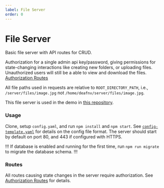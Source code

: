 ```yaml
---
label: File Server
order: 0
---
```


# File Server

Basic file server with API routes for CRUD.

Authorization for a single admin api key/password, giving permissions for state-changing interactions like creating new folders, or uploading files. Unauthorized users will still be a able to view and download the files. [Authorization Routes](/authorization)

All file paths used in requests are relative to `ROOT_DIRECTORY_PATH`, i.e., `/server/files/image.jpg` not `/home/deafnv/server/files/image.jpg`.

This file server is used in the demo in [this repository](https://github.com/deafnv/file-server-web).

### Usage

Clone, setup `config.yaml`, and run `npm install` and `npm start`. See [`config-template.yaml`](/config) for details on the config file format. The server should start by default on port 80, and 443 if configured with HTTPS.

!!!
If database is enabled and running for the first time, run `npm run migrate` to migrate the database schema.
!!!

### Routes

All routes causing state changes in the server require authorization. See [Authorization Routes](/authorization) for details.